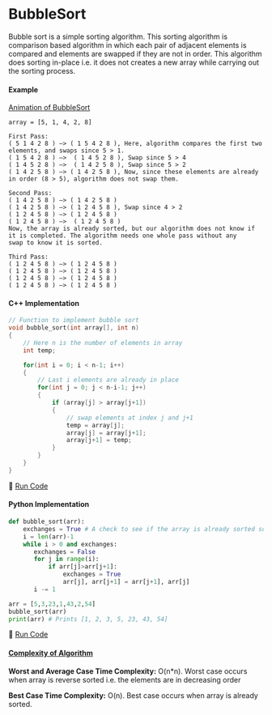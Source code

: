 # BubbleSort

Bubble sort is a simple sorting algorithm. This sorting algorithm is comparison based algorithm in which each pair of adjacent elements is
compared and elements are swapped if they are not in order. This algorithm does sorting in-place i.e. it does not creates a new array while
carrying out the sorting process.

#### Example
[Animation of BubbleSort](http://www.sorting-algorithms.com/bubble-sort)

```
array = [5, 1, 4, 2, 8]

First Pass:
( 5 1 4 2 8 ) –> ( 1 5 4 2 8 ), Here, algorithm compares the first two elements, and swaps since 5 > 1.
( 1 5 4 2 8 ) –>  ( 1 4 5 2 8 ), Swap since 5 > 4
( 1 4 5 2 8 ) –>  ( 1 4 2 5 8 ), Swap since 5 > 2
( 1 4 2 5 8 ) –> ( 1 4 2 5 8 ), Now, since these elements are already in order (8 > 5), algorithm does not swap them.

Second Pass:
( 1 4 2 5 8 ) –> ( 1 4 2 5 8 )
( 1 4 2 5 8 ) –> ( 1 2 4 5 8 ), Swap since 4 > 2
( 1 2 4 5 8 ) –> ( 1 2 4 5 8 )
( 1 2 4 5 8 ) –>  ( 1 2 4 5 8 )
Now, the array is already sorted, but our algorithm does not know if it is completed. The algorithm needs one whole pass without any
swap to know it is sorted.

Third Pass:
( 1 2 4 5 8 ) –> ( 1 2 4 5 8 )
( 1 2 4 5 8 ) –> ( 1 2 4 5 8 )
( 1 2 4 5 8 ) –> ( 1 2 4 5 8 )
( 1 2 4 5 8 ) –> ( 1 2 4 5 8 )
```

#### C++ Implementation

```c++
// Function to implement bubble sort
void bubble_sort(int array[], int n)
{
    // Here n is the number of elements in array
    int temp;

    for(int i = 0; i < n-1; i++)
    {
        // Last i elements are already in place
        for(int j = 0; j < n-i-1; j++)
        {
            if (array[j] > array[j+1])
            {
                // swap elements at index j and j+1
                temp = array[j];
                array[j] = array[j+1];
                array[j+1] = temp;
            }
        }
    }
}
```

:rocket: [Run Code](https://repl.it/CXif)

#### Python Implementation

```python
def bubble_sort(arr):
    exchanges = True # A check to see if the array is already sorted so that no further steps gets executed
    i = len(arr)-1
    while i > 0 and exchanges:
       exchanges = False
       for j in range(i):
           if arr[j]>arr[j+1]:
               exchanges = True
               arr[j], arr[j+1] = arr[j+1], arr[j]
       i -= 1

arr = [5,3,23,1,43,2,54]
bubble_sort(arr)
print(arr) # Prints [1, 2, 3, 5, 23, 43, 54]
```
:rocket: [Run Code](https://repl.it/CW0M/1)

#### [Complexity of Algorithm](https://www.freecodecamp.com/videos/big-o-notation-what-it-is-and-why-you-should-care)

**Worst and Average Case Time Complexity:** O(n*n). Worst case occurs when array is reverse sorted i.e. the elements are in decreasing order

**Best Case Time Complexity:** O(n). Best case occurs when array is already sorted.
